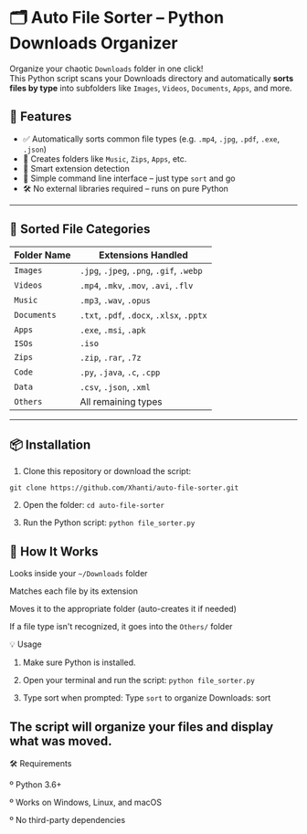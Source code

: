 # 🗂️ Auto File Sorter – Python Downloads Organizer

Organize your chaotic `Downloads` folder in one click!  
This Python script scans your Downloads directory and automatically **sorts files by type** into subfolders like `Images`, `Videos`, `Documents`, `Apps`, and more.

## 🚀 Features

- ✅ Automatically sorts common file types (e.g. `.mp4`, `.jpg`, `.pdf`, `.exe`, `.json`)
- 📂 Creates folders like `Music`, `Zips`, `Apps`, etc.
- 🧠 Smart extension detection
- 🧪 Simple command line interface – just type `sort` and go
- 🛠️ No external libraries required – runs on pure Python

---

## 📁 Sorted File Categories

| Folder Name | Extensions Handled |
|-------------|--------------------|
| `Images`    | `.jpg`, `.jpeg`, `.png`, `.gif`, `.webp` |
| `Videos`    | `.mp4`, `.mkv`, `.mov`, `.avi`, `.flv` |
| `Music`     | `.mp3`, `.wav`, `.opus` |
| `Documents` | `.txt`, `.pdf`, `.docx`, `.xlsx`, `.pptx` |
| `Apps`      | `.exe`, `.msi`, `.apk` |
| `ISOs`      | `.iso` |
| `Zips`      | `.zip`, `.rar`, `.7z` |
| `Code`      | `.py`, `.java`, `.c`, `.cpp` |
| `Data`      | `.csv`, `.json`, `.xml` |
| `Others`    | All remaining types |

---

## 📦 Installation

1. Clone this repository or download the script:


```git clone https://github.com/Xhanti/auto-file-sorter.git```

2. Open the folder:
```cd auto-file-sorter```

3. Run the Python script:
```python file_sorter.py```


## 🧠 How It Works

Looks inside your `~/Downloads` folder

Matches each file by its extension

Moves it to the appropriate folder (auto-creates it if needed)

If a file type isn't recognized, it goes into the  `Others/` folder

💡 Usage
1. Make sure Python is installed.

2. Open your terminal and run the script:
```python file_sorter.py```


3. Type sort when prompted:
Type `sort` to organize Downloads: sort


## The script will organize your files and display what was moved.

🛠️ Requirements

º Python 3.6+

º Works on Windows, Linux, and macOS

º No third-party dependencies

